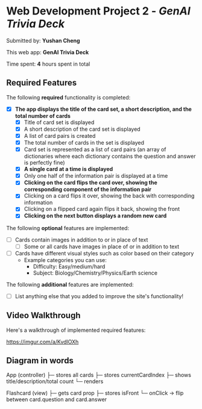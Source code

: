 # Web Development Project 2 - *GenAI Trivia Deck*

Submitted by: **Yushan Cheng**

This web app: **GenAI Trivia Deck**

Time spent: **4** hours spent in total

## Required Features

The following **required** functionality is completed:


- [X] **The app displays the title of the card set, a short description, and the total number of cards**
  - [X] Title of card set is displayed 
  - [X] A short description of the card set is displayed 
  - [X] A list of card pairs is created
  - [X] The total number of cards in the set is displayed 
  - [X] Card set is represented as a list of card pairs (an array of dictionaries where each dictionary contains the question and answer is perfectly fine)
  - [X] **A single card at a time is displayed**
  - [X] Only one half of the information pair is displayed at a time
  - [X] **Clicking on the card flips the card over, showing the corresponding component of the information pair**
  - [X] Clicking on a card flips it over, showing the back with corresponding information 
  - [X] Clicking on a flipped card again flips it back, showing the front
  - [X] **Clicking on the next button displays a random new card**

The following **optional** features are implemented:

- [ ] Cards contain images in addition to or in place of text
  - [ ] Some or all cards have images in place of or in addition to text
- [ ] Cards have different visual styles such as color based on their category
  - Example categories you can use:
    - Difficulty: Easy/medium/hard
    - Subject: Biology/Chemistry/Physics/Earth science

The following **additional** features are implemented:

* [ ] List anything else that you added to improve the site's functionality!

## Video Walkthrough

Here's a walkthrough of implemented required features:

https://imgur.com/a/KvdlOXh


## Diagram in words
App (controller)
 ├─ stores all cards
 ├─ stores currentCardIndex
 ├─ shows title/description/total count
 └─ renders <Flashcard card={cards[currentCardIndex]} />

Flashcard (view) 
 ├─ gets card prop
 ├─ stores isFront
 └─ onClick → flip between card.question and card.answer

